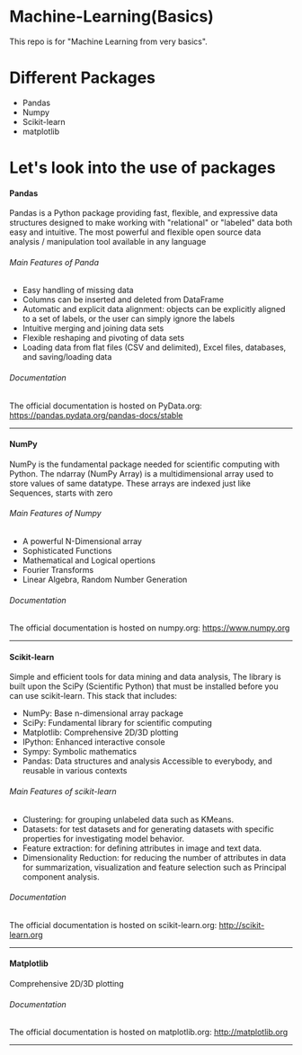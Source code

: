 # Machine-Learning(Basics)
This repo is for "Machine Learning from very basics".

# Different Packages
* Pandas
* Numpy
* Scikit-learn
* matplotlib

# Let's look into the use of packages

#### Pandas
Pandas is a Python package providing fast, flexible, and expressive data structures designed to make working with "relational" or "labeled" data both easy and intuitive. 
The most powerful and flexible open source data analysis / manipulation tool available in any language

###### Main Features of Panda
* Easy handling of missing data 
* Columns can be inserted and deleted from DataFrame 
* Automatic and explicit data alignment: objects can be explicitly aligned to a set of labels, or the user can simply ignore the labels 
* Intuitive merging and joining data sets
* Flexible reshaping and pivoting of data sets
* Loading data from flat files (CSV and delimited), Excel files, databases, and saving/loading data

###### Documentation

The official documentation is hosted on PyData.org: https://pandas.pydata.org/pandas-docs/stable


-----
#### NumPy
NumPy is the fundamental package needed for scientific computing with Python.
The ndarray (NumPy Array) is a multidimensional array used to store values of same datatype. These arrays are indexed just like Sequences, starts with zero

###### Main Features of Numpy
* A powerful N-Dimensional array
* Sophisticated Functions
* Mathematical and Logical opertions
* Fourier Transforms
* Linear Algebra, Random Number Generation

###### Documentation
The official documentation is hosted on numpy.org: https://www.numpy.org


-----

#### Scikit-learn
Simple and efficient tools for data mining and data analysis, The library is built upon the SciPy (Scientific Python) that must be installed before you can use scikit-learn. This stack that includes:

* NumPy: Base n-dimensional array package
* SciPy: Fundamental library for scientific computing
* Matplotlib: Comprehensive 2D/3D plotting
* IPython: Enhanced interactive console
* Sympy: Symbolic mathematics
* Pandas: Data structures and analysis Accessible to everybody, and reusable in various contexts

###### Main Features of scikit-learn
* Clustering: for grouping unlabeled data such as KMeans.
* Datasets: for test datasets and for generating datasets with specific properties for investigating model behavior.
* Feature extraction: for defining attributes in image and text data.
* Dimensionality Reduction: for reducing the number of attributes in data for summarization, visualization and feature selection such as Principal component analysis.

###### Documentation
The official documentation is hosted on scikit-learn.org: http://scikit-learn.org


-----

#### Matplotlib
 Comprehensive 2D/3D plotting
 
###### Documentation
The official documentation is hosted on matplotlib.org: http://matplotlib.org

-----
